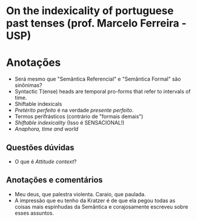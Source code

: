 # On the indexicality of portuguese past tenses (prof. Marcelo Ferreira - USP)

# Anotações

- Será mesmo que "Semântica Referencial" e "Semântica Formal" são sinônimas?
- Syntactic T(ense) heads are temporal pro-forms that refer to intervals of time.
- Shiftable indexicals
- *Pretérito perfeito* é na verdade *presente perfeito*.
- Termos perifrásticos (contrário de "formais demais")
- *Shiftable indexicality* (Isso é SENSACIONAL!)
- *Anaphora, time and world*

## Questões dúvidas

* O que é *Attitude context*?

## Anotações e comentários

- Meu deus, que palestra violenta. Caraio, que paulada.
- A impressão que eu tenho da Kratzer é de que ela pegou todas as coisas mais espinhudas da Semântica e corajosamente escreveu sobre esses assuntos.


